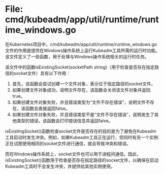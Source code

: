 # File: cmd/kubeadm/app/util/runtime/runtime_windows.go

在Kubernetes项目中，cmd/kubeadm/app/util/runtime/runtime_windows.go文件的作用是提供在Windows操作系统上运行Kubeadm工具所需的运行时功能。该文件定义了一些函数，用于处理与Windows操作系统相关的运行时任务。

该文件中的函数isExistingSocket(socketPath string)（用于检查是否存在指定路径的socket文件）具有以下作用：

1. 首先，该函数会尝试创建一个文件对象，表示位于指定路径的socket文件。
2. 如果创建文件对象成功，说明文件存在，该函数会关闭该文件对象并返回true。
3. 如果创建文件对象失败，并且错误类型为“文件不存在错误”，说明文件不存在，该函数会直接返回false。
4. 如果创建文件对象失败，并且错误类型不是“文件不存在错误”，说明发生了其他类型的错误，该函数会打印错误信息并返回false。

isExistingSocket()函数检查socket文件是否存在的目的是为了避免在Kubeadm工具启动时发生冲突。例如，如果Kubeadm工具正在运行，但同时有另一个实例正在试图使用相同的socket文件进行通信，就会导致冲突和错误。

而在Windows操作系统上，socket文件也可以用于进程间通信。因此，isExistingSocket()函数用于检查是否存在指定路径的socket文件，以确保在启动Kubeadm工具时不会发生冲突，并提供给其他实例使用。

